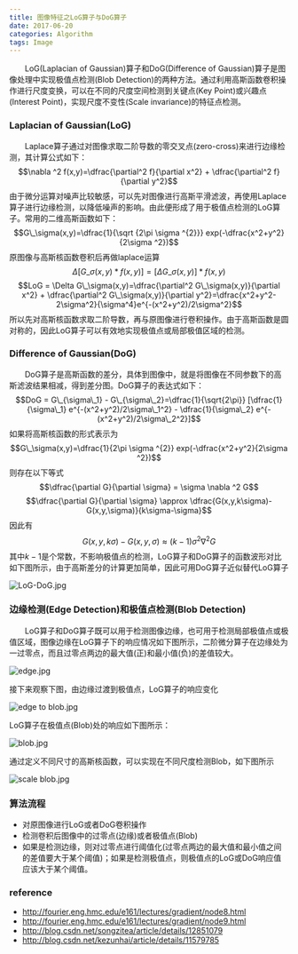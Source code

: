 ```yaml
---
title: 图像特征之LoG算子与DoG算子
date: 2017-06-20
categories: Algorithm
tags: Image
---
```

&emsp;&emsp;LoG(Laplacian of Gaussian)算子和DoG(Difference of Gaussian)算子是图像处理中实现极值点检测(Blob Detection)的两种方法。通过利用高斯函数卷积操作进行尺度变换，可以在不同的尺度空间检测到关键点(Key Point)或兴趣点(Interest Point)，实现尺度不变性(Scale invariance)的特征点检测。
<!-- more -->

### Laplacian of Gaussian(LoG)
&emsp;&emsp;Laplace算子通过对图像求取二阶导数的零交叉点(zero-cross)来进行边缘检测，其计算公式如下：
$$\nabla ^2 f(x,y)=\dfrac{\partial^2 f}{\partial x^2} + \dfrac{\partial^2 f}{\partial y^2}$$
由于微分运算对噪声比较敏感，可以先对图像进行高斯平滑滤波，再使用Laplace算子进行边缘检测，以降低噪声的影响。由此便形成了用于极值点检测的LoG算子。常用的二维高斯函数如下：
$$G\_\sigma(x,y)=\dfrac{1}{\sqrt {2\pi \sigma ^{2}}} exp(-\dfrac{x^2+y^2}{2\sigma ^2})$$
原图像与高斯核函数卷积后再做laplace运算
$$\Delta [G\_\sigma(x,y) \ast f(x,y)]=[\Delta G\_\sigma(x,y)] \ast f(x,y)$$
$$LoG = \Delta G\_\sigma(x,y)=\dfrac{\partial^2 G\_\sigma(x,y)}{\partial x^2} + \dfrac{\partial^2 G\_\sigma(x,y)}{\partial y^2}=\dfrac{x^2+y^2-2\sigma^2}{\sigma^4}e^{-(x^2+y^2)/2\sigma^2}$$
所以先对高斯核函数求取二阶导数，再与原图像进行卷积操作。由于高斯函数是圆对称的，因此LoG算子可以有效地实现极值点或局部极值区域的检测。

### Difference of Gaussian(DoG)
&emsp;&emsp;DoG算子是高斯函数的差分，具体到图像中，就是将图像在不同参数下的高斯滤波结果相减，得到差分图。DoG算子的表达式如下：
$$DoG = G\_{\sigma\_1} - G\_{\sigma\_2}=\dfrac{1}{\sqrt{2\pi}} [\dfrac{1}{\sigma\_1} e^{-(x^2+y^2)/2\sigma\_1^2} - \dfrac{1}{\sigma\_2} e^{-(x^2+y^2)/2\sigma\_2^2}]$$
如果将高斯核函数的形式表示为
$$G\_\sigma(x,y)=\dfrac{1}{2\pi \sigma ^{2}} exp(-\dfrac{x^2+y^2}{2\sigma ^2})$$
则存在以下等式
$$\dfrac{\partial G}{\partial \sigma} = \sigma \nabla ^2 G$$
$$\dfrac{\partial G}{\partial \sigma} \approx \dfrac{G(x,y,k\sigma)-G(x,y,\sigma)}{k\sigma-\sigma}$$
因此有
$$G(x,y,k\sigma)-G(x,y,\sigma) \approx (k-1)\sigma^2 \nabla ^2 G$$
其中$k-1$是个常数，不影响极值点的检测，LoG算子和DoG算子的函数波形对比如下图所示，由于高斯差分的计算更加简单，因此可用DoG算子近似替代LoG算子

<img src="https://i.loli.net/2017/12/18/5a3741bdd1528.jpg" alt="LoG-DoG.jpg" title="LoG与DoG的对比" />

### 边缘检测(Edge Detection)和极值点检测(Blob Detection)
&emsp;&emsp;LoG算子和DoG算子既可以用于检测图像边缘，也可用于检测局部极值点或极值区域，图像边缘在LoG算子下的响应情况如下图所示，二阶微分算子在边缘处为一过零点，而且过零点两边的最大值(正)和最小值(负)的差值较大。

<img src="https://ooo.0o0.ooo/2017/06/29/5954d7a6ca776.jpg" alt="edge.jpg" title="LoG算子检测边缘响应" />

接下来观察下图，由边缘过渡到极值点，LoG算子的响应变化

<img src="https://ooo.0o0.ooo/2017/06/29/5954d7a6cb78d.jpg" alt="edge to blob.jpg" title="边缘到极值点的LoG响应变化" />

LoG算子在极值点(Blob)处的响应如下图所示：

<img src="https://ooo.0o0.ooo/2017/06/29/5954d7a6c963e.jpg" alt="blob.jpg" />

通过定义不同尺寸的高斯核函数，可以实现在不同尺度检测Blob，如下图所示

<img src="https://ooo.0o0.ooo/2017/06/29/5954d7a6c08d4.jpg" alt="scale blob.jpg" />


### 算法流程
- 对原图像进行LoG或者DoG卷积操作
- 检测卷积后图像中的过零点(边缘)或者极值点(Blob)
- 如果是检测边缘，则对过零点进行阈值化(过零点两边的最大值和最小值之间的差值要大于某个阈值)；如果是检测极值点，则极值点的LoG或DoG响应值应该大于某个阈值。

### reference
- http://fourier.eng.hmc.edu/e161/lectures/gradient/node8.html
- http://fourier.eng.hmc.edu/e161/lectures/gradient/node9.html
- http://blog.csdn.net/songzitea/article/details/12851079
- http://blog.csdn.net/kezunhai/article/details/11579785